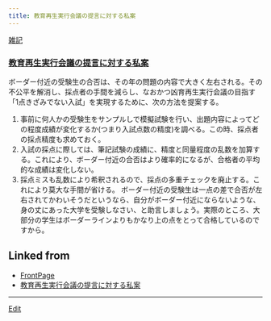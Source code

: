 ```yaml
---
title: 教育再生実行会議の提言に対する私案
---
```

[雑記](/雑記)


### [教育再生実行会議の提言に対する私案](/教育再生実行会議の提言に対する私案)

ボーダー付近の受験生の合否は、その年の問題の内容で大きく左右される。その不公平を解消し、採点者の手間を減らし、なおかつ凶育再生実行会議の目指す「1点きざみでない入試」を実現するために、次の方法を提案する。

1. 事前に何人かの受験生をサンプルしで模擬試験を行い、出題内容によってどの程度成績が変化するか(つまり入試点数の精度)を調べる。この時、採点者の採点精度も求めておく。
1. 入試の採点に際しては、筆記試験の成績に、精度と同量程度の乱数を加算する。これにより、ボーダー付近の合否はより確率的になるが、合格者の平均的な成績は変化しない。
1. 採点ミスも乱数により希釈されるので、採点の多重チェックを廃止する。これにより莫大な手間が省ける。
ボーダー付近の受験生は一点の差で合否が左右されてかわいそうだというなら、自分がボーダー付近にならないような、身の丈にあった大学を受験しなさい、と助言しましょう。実際のところ、大部分の学生はボーダーラインよりもかなり上の点をとって合格しているのですから。





## Linked from

* [FrontPage](/FrontPage)
* [教育再生実行会議の提言に対する私案](/教育再生実行会議の提言に対する私案)


----

[Edit](https://github.com/vitroid/vitroid.github.io/edit/master/MD/教育再生実行会議の提言に対する私案.md)

